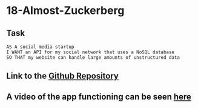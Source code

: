 # 18-Almost-Zuckerberg

## Task
```
AS A social media startup
I WANT an API for my social network that uses a NoSQL database
SO THAT my website can handle large amounts of unstructured data
```

## Link to the [Github Repository](https://github.com/SFSullivan/18-Almost-Zuckerberg)

## A video of the app functioning can be seen [here](https://drive.google.com/file/d/1CjvdGFhQARs5pm_e4vEUX7hptfZw7ZGV/view)